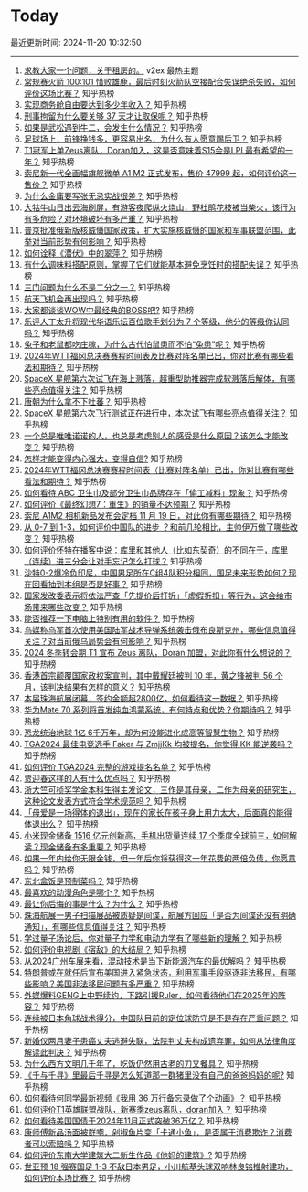 # Today

最近更新时间: 2024-11-20 10:32:50

--- 
1. [求教大家一个问题，关于租房的。](https://www.v2ex.com/t/1091020) v2ex 最热主题
2. [常规赛火箭 100:101 惜败雄鹿，最后时刻火箭队空接配合失误绝杀失败，如何评价这场比赛？](https://www.zhihu.com/question/4542936786) 知乎热榜
3. [实现商务舱自由要达到多少年收入？](https://www.zhihu.com/question/4382829939) 知乎热榜
4. [刑事拘留为什么要关够 37 天才让取保呢？](https://www.zhihu.com/question/666709571) 知乎热榜
5. [如果是武松遇到牛二，会发生什么情况？](https://www.zhihu.com/question/544092165) 知乎热榜
6. [足球场上，前锋挣钱多，更容易出名，为什么有人愿意踢后卫？](https://www.zhihu.com/question/4192238003) 知乎热榜
7. [T1冠军上单Zeus离队，Doran加入，这是否意味着S15会是LPL最有希望的一年？](https://www.zhihu.com/question/4605797225) 知乎热榜
8. [索尼新一代全画幅旗舰微单 A1 M2 正式发布，售价 47999 起，如何评价这一售价？](https://www.zhihu.com/question/4609034263) 知乎热榜
9. [为什么金庸要写张无忌实战很差？](https://www.zhihu.com/question/4516091942) 知乎热榜
10. [大牯牛山日出云海刷屏，有游客夜爬纵火烧山，野杜鹃花枝被当柴火，该行为有多危险？对环境破坏有多严重？](https://www.zhihu.com/question/4538636666) 知乎热榜
11. [普京批准俄新版核威慑国家政策，扩大实施核威慑的国家和军事联盟范围，此举对当前形势有何影响？](https://www.zhihu.com/question/4583720867) 知乎热榜
12. [如何诠释《潜伏》中的翠萍？](https://www.zhihu.com/question/46769608) 知乎热榜
13. [有什么调味料搭配原则，掌握了它们就能基本避免烹饪时的搭配失误？](https://www.zhihu.com/question/3462786959) 知乎热榜
14. [三门问题为什么不是二分之一？](https://www.zhihu.com/question/275661457) 知乎热榜
15. [航天飞机会再出现吗？](https://www.zhihu.com/question/359004035) 知乎热榜
16. [大家都谈谈WOW中最经典的BOSS吧?](https://www.zhihu.com/question/29177566) 知乎热榜
17. [乐评人丁太升将现代华语乐坛百位歌手划分为 7 个等级，他分的等级你认同吗？](https://www.zhihu.com/question/4380042226) 知乎热榜
18. [兔子和老鼠都吃庄稼，为什么古代怕鼠患而不怕“兔患”呢？](https://www.zhihu.com/question/1827446235) 知乎热榜
19. [2024年WTT福冈总决赛赛程时间表及比赛对阵名单已出，你对比赛有哪些看法和期待？](https://www.zhihu.com/question/4564569919) 知乎热榜
20. [SpaceX 星舰第六次试飞在海上溅落，超重型助推器完成软溅落后解体，有哪些亮点值得关注？](https://www.zhihu.com/question/4560989954) 知乎热榜
21. [唐朝为什么拿不下吐蕃？](https://www.zhihu.com/question/2908915736) 知乎热榜
22. [SpaceX 星舰第六次飞行测试正在进行中，本次试飞有哪些亮点值得关注？](https://www.zhihu.com/question/4560989954) 知乎热榜
23. [一个总是唯唯诺诺的人，也总是考虑别人的感受是什么原因？该怎么才能改变？](https://www.zhihu.com/question/1546923178) 知乎热榜
24. [怎样才能变得内心强大，变得自信?](https://www.zhihu.com/question/4374621644) 知乎热榜
25. [2024年WTT福冈总决赛赛程时间表（比赛对阵名单）已出，你对比赛有哪些看法和期待？](https://www.zhihu.com/question/4564569919) 知乎热榜
26. [如何看待 ABC 卫生巾及部分卫生巾品牌存在「偷工减料」现象？](https://www.zhihu.com/question/4460065443) 知乎热榜
27. [如何评价《最终幻想7：重生》的销量不达预期？](https://www.zhihu.com/question/726342495) 知乎热榜
28. [索尼 A1M2 相机新品发布会定档 11 月 19 日，对此你有哪些期待？](https://www.zhihu.com/question/4049504656) 知乎热榜
29. [从 0-7 到 1-3，如何评价中国队的进步 ？和前几轮相比，主帅伊万做了哪些改变？](https://www.zhihu.com/question/4601852278) 知乎热榜
30. [如何评价怀特在播客中说：库里和其他人（比如东契奇）的不同在于，库里（连续）进三分会让对手忘记怎么打球？](https://www.zhihu.com/question/4485330595) 知乎热榜
31. [沙特0-2爆冷负印尼，中国男足所在C组4队积分相同，国足未来形势如何？现在回看抽到本组是否是好事？](https://www.zhihu.com/question/4602707665) 知乎热榜
32. [国家发改委表示将依法严查「先提价后打折」「虚假折扣」等行为，这会给市场带来哪些改变？](https://www.zhihu.com/question/4554394085) 知乎热榜
33. [能否推荐一下电脑上特别有用的软件？](https://www.zhihu.com/question/637191861) 知乎热榜
34. [乌媒称乌军首次使用美国陆军战术导弹系统袭击俄布良斯克州，哪些信息值得关注？对当前俄乌局势会有何影响？](https://www.zhihu.com/question/4585245117) 知乎热榜
35. [2024 冬季转会期 T1 宣布 Zeus 离队，Doran 加盟，对此你有什么想说的？](https://www.zhihu.com/question/4605620467) 知乎热榜
36. [香港首宗颠覆国家政权案宣判，其中戴耀廷被判 10 年，黄之锋被判 56 个月，该判决结果有怎样的意义？](https://www.zhihu.com/question/4551539905) 知乎热榜
37. [本届珠海航展闭幕，签约金额超2800亿，如何看待这一数据？](https://www.zhihu.com/question/4405087869) 知乎热榜
38. [华为Mate 70 系列将首发纯血鸿蒙系统，有何特点和优势？你期待吗？](https://www.zhihu.com/question/4477099281) 知乎热榜
39. [恐龙统治地球 1亿 6千万年，却为何没能进化成高等智慧生物？](https://www.zhihu.com/question/2885493619) 知乎热榜
40. [TGA2024 最佳电竞选手 Faker 与 ZmjjKk 均被提名，你觉得 KK 能逆袭吗？](https://www.zhihu.com/question/4553441383) 知乎热榜
41. [如何评价 TGA2024 完整的游戏提名名单？](https://www.zhihu.com/question/4552850292) 知乎热榜
42. [贾迎春这样的人有什么优点吗？](https://www.zhihu.com/question/463370758) 知乎热榜
43. [浙大竺可桢奖学金本科生得主发论文，三作是其母亲，二作为母亲的研究生，这种论文发表方式符合学术规范吗？](https://www.zhihu.com/question/4554902611) 知乎热榜
44. [「母爱是一场得体的退出」，现在的家长在孩子身上用力太大，后面真的能得体退出么？](https://www.zhihu.com/question/4130438676) 知乎热榜
45. [小米现金储备 1516 亿元创新高，手机出货量连续 17 个季度全球前三，如何解读？现金储备有多重要？](https://www.zhihu.com/question/4544633552) 知乎热榜
46. [如果一年内给你无限金钱，但一年后你将获得这一年花费的两倍负债，你愿意吗？](https://www.zhihu.com/question/4169481571) 知乎热榜
47. [东北盒饭是预制菜吗？](https://www.zhihu.com/question/737711524) 知乎热榜
48. [最喜欢的动漫角色是哪个？](https://www.zhihu.com/question/668148195) 知乎热榜
49. [最让你后悔的事是什么？为什么？](https://www.zhihu.com/question/4516006511) 知乎热榜
50. [珠海航展一男子扫描展品被质疑是间谍，航展方回应「是否为间谍还没有明确通知」，有哪些信息值得关注？](https://www.zhihu.com/question/4549779482) 知乎热榜
51. [学过量子场论后，你对量子力学和电动力学有了哪些新的理解？](https://www.zhihu.com/question/653825186) 知乎热榜
52. [如何评价电视剧《宿敌》的大结局？](https://www.zhihu.com/question/4439027805) 知乎热榜
53. [从2024广州车展来看，混动技术是当下新能源汽车的最优解吗？](https://www.zhihu.com/question/3981706327) 知乎热榜
54. [特朗普或在就任后宣布美国进入紧急状态，利用军事手段驱逐非法移民，有哪些影响？美国非法移民问题有多严重？](https://www.zhihu.com/question/4544365048) 知乎热榜
55. [外媒爆料GENG上中野续约，下路引援Ruler，如何看待他们在2025年的阵容？](https://www.zhihu.com/question/4541148510) 知乎热榜
56. [连续被日本角球战术得分，中国队目前的定位球防守是不是存在严重问题？](https://www.zhihu.com/question/4597487333) 知乎热榜
57. [新婚仅两月妻子患癌丈夫逃避失联，法院判丈夫构成遗弃罪，如何从法律角度解读此判决？](https://www.zhihu.com/question/4490184579) 知乎热榜
58. [为什么西方文明几千年了，吃饭仍然用古老的刀叉餐具？](https://www.zhihu.com/question/4379495411) 知乎热榜
59. [《千与千寻》里最后千寻是怎么知道那一群猪里没有自己的爸爸妈妈的呢?](https://www.zhihu.com/question/26076643) 知乎热榜
60. [如何看待何同学最新视频《我用 36 万行备忘录做了个动画》？](https://www.zhihu.com/question/4389622860) 知乎热榜
61. [如何评价T1英雄联盟战队，新赛季zeus离队，doran加入？](https://www.zhihu.com/question/4605405769) 知乎热榜
62. [如何看待美国国债于2024年11月正式突破36万亿？](https://www.zhihu.com/question/3899613189) 知乎热榜
63. [康师傅新品汤面被群嘲，剁椒鱼片变「卡通小鱼」，是否属于消费欺诈？消费者可以索赔吗？](https://www.zhihu.com/question/4491164584) 知乎热榜
64. [如何评价东南大学建筑大二新生作品《他妈的建筑》?](https://www.zhihu.com/question/4330823875) 知乎热榜
65. [世亚预 18 强赛国足 1-3 不敌日本男足，小川航基头球双响林良铭推射建功，如何评价本场比赛？](https://www.zhihu.com/question/4564862165) 知乎热榜
